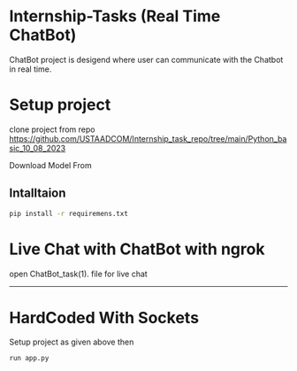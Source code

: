 # Internship-Tasks (Real Time ChatBot)
ChatBot project is desigend where user can communicate with the Chatbot in real time.

# Setup project
  
  clone project from repo
  https://github.com/USTAADCOM/Internship_task_repo/tree/main/Python_basic_10_08_2023
  
  Download Model From

## Intalltaion

```bash
pip install -r requiremens.txt
```
# Live Chat with ChatBot with ngrok
open ChatBot_task(1). file for live chat
_______________________________________
# HardCoded With Sockets 
Setup project as given above then 
```code
run app.py
```
